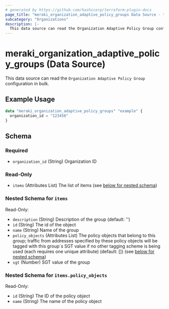 ```yaml
---
# generated by https://github.com/hashicorp/terraform-plugin-docs
page_title: "meraki_organization_adaptive_policy_groups Data Source - terraform-provider-meraki"
subcategory: "Organizations"
description: |-
  This data source can read the Organization Adaptive Policy Group configuration in bulk.
---
```


# meraki_organization_adaptive_policy_groups (Data Source)

This data source can read the `Organization Adaptive Policy Group` configuration in bulk.

## Example Usage

```terraform
data "meraki_organization_adaptive_policy_groups" "example" {
  organization_id = "123456"
}
```

<!-- schema generated by tfplugindocs -->
## Schema

### Required

- `organization_id` (String) Organization ID

### Read-Only

- `items` (Attributes List) The list of items (see [below for nested schema](#nestedatt--items))

<a id="nestedatt--items"></a>
### Nested Schema for `items`

Read-Only:

- `description` (String) Description of the group (default: '')
- `id` (String) The id of the object
- `name` (String) Name of the group
- `policy_objects` (Attributes List) The policy objects that belong to this group; traffic from addresses specified by these policy objects will be tagged with this group`s SGT value if no other tagging scheme is being used (each requires one unique attribute) (default: []) (see [below for nested schema](#nestedatt--items--policy_objects))
- `sgt` (Number) SGT value of the group

<a id="nestedatt--items--policy_objects"></a>
### Nested Schema for `items.policy_objects`

Read-Only:

- `id` (String) The ID of the policy object
- `name` (String) The name of the policy object
